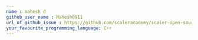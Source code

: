 ```yaml
---
name : mahesh d
github_user_name : Mahesh0911
url_of_github_issue : https://github.com/scaleracademy/scaler-open-source-september-challenge/issues/367
your_favourite_programming_language: C++
---
```

